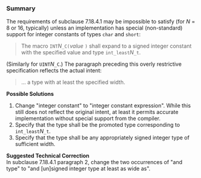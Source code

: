 ### Summary

The requirements of subclause 7.18.4.1 may be impossible to satisfy (for *N* \=
8 or 16, typically) unless an implementation has special (non-standard) support
for integer constants of types `char` and `short`:

> The macro `INT`*N*`_C(`*value* `)` shall expand to a signed integer constant
> with the specified value and type `int_least`*N*`_t`.

(Similarly for `UINT`*N*`_C`.) The paragraph preceding this overly restrictive
specification reflects the actual intent:

> ... a type with at least the specified width.

**Possible Solutions**

1. Change "integer constant" to "integer constant expression". While this still does not reflect the original intent, at least it permits accurate implementation without special support from the compiler.
2. Specify that the type shall be the promoted type corresponding to `int_least`*N*`_t`.
3. Specify that the type shall be any appropriately signed integer type of sufficient width.

**Suggested Technical Correction**  
In subclause 7.18.4.1 paragraph 2, change the two occurrences of "and type" to
"and \[un]signed integer type at least as wide as".
